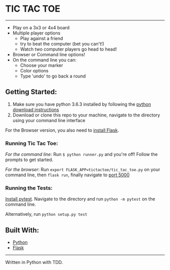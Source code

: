 # TIC TAC TOE
----------
 - Play on a 3x3 or 4x4 board
 - Multiple player options
   - Play against a friend
   - try to beat the computer (bet you can't!)
   - Watch two computer players go head to head!
 - Browser or Command line options!
 - On the command line you can:
   - Choose your marker
   - Color options
   - Type 'undo' to go back a round

## Getting Started:

 1. Make sure you have python 3.6.3 installed by following the [python
    download instructions](https://www.python.org/downloads/)
 2. Download or clone this repo to your machine, navigate to the directory using your command line interface

 For the Browser version, you also need to [install Flask](http://flask.pocoo.org/docs/0.12/installation/).


### Running Tic Tac Toe:

  *For the command line*:  Run `$ python runner.py` and you're off! Follow the prompts to get started.

  *For the browser*: Run `export FLASK_APP=tictactoe/tic_tac_toe.py` on your command line, then  `flask run`, finally navigate to [port 5000](http://localhost:5000/)

### Running the Tests:

  [Install pytest](https://docs.pytest.org/en/latest/getting-started.html). Navigate to the directory and run `python -m pytest` on the command line.

  Alternatively, run `python setup.py test`



## Built With:
  - [Python](https://www.python.org)
  - [Flask](http://flask.pocoo.org/)






----------
Written in Python with TDD.

